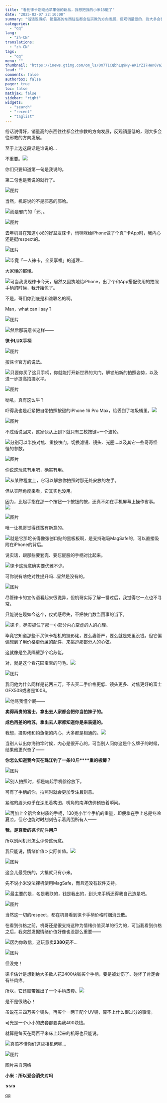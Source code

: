 ```yaml
---
title: "看到徕卡刚刚给苹果做的新品，我想把我的小米15砸了"
date: "2025-02-07 22:10:00"
summary: "俗话说得好，销量高的东西往往都会往宗教的方向发展，反观销量低的，则大多会往邪教的方向发展。至于上边这..."
categories:
  - "qq"
lang:
  - "zh-CN"
translations:
  - "zh-CN"
tags:
  - "qq"
menu: ""
thumbnail: "https://inews.gtimg.com/om_ls/Om7T1CQbhLq9Ny-WK1YZI7HWn6Va3jLEWkvNPp4Wgvv0UAA_640360/0"
lead: ""
comments: false
authorbox: false
pager: true
toc: false
mathjax: false
sidebar: "right"
widgets:
  - "search"
  - "recent"
  - "taglist"
---
```


俗话说得好，销量高的东西往往都会往宗教的方向发展，反观销量低的，则大多会往邪教的方向发展。

  


至于上边这段话是谁说的…

  


不重要。![](https://inews.gtimg.com/news_bt/OCU0_CL8ax3208cwBWKM_v699j9wPqozA9DpovXW0oU0oAA/641)

  


你们只要知道第一句是我说的。

  


第二句也是我说的就行了。

  


![图片](https://inews.gtimg.com/news_bt/OXkXU00s-XedTYCa0BsbxFRFRQPGHqENzf65icDiqkgUAAA/641)

  


当然，机哥说的不是邪恶的邪哈。

  


![](https://inews.gtimg.com/news_bt/OUY31RbO_OUv2kDO2R4t4Yw_5WfhRcy_wgcuYDIWdbSQAAA/641)而是邪门的「邪」。

  


![图片](https://inews.gtimg.com/news_bt/OvrsB-JCZc_JE1WhgGlbKewBn8B2DPRkywpFH4Gl5Z6FQAA/641)

  


去年机哥在知道小米的好盆友徕卡，悄咪咪给iPhone做了个真™卡App时，我内心还是挺respect的。

  


![图片](https://inews.gtimg.com/news_bt/OvCZfFOw8Zkavs4TBe-CTRIKC2ytVk1hwjpAyhd_QLlE8AA/641)

  


![](https://inews.gtimg.com/news_bt/OEPVe_xNgU8_GGM_JdVs_y65tHj-bHIBkCKXVD90JZVJAAA/641)毕竟「一人徕卡，全员享福」的道理…

  


大家懂的都懂。

  


![](https://inews.gtimg.com/news_bt/O-6xx7KrV-dRfnq7x0-ExKDc_tz3TtuY2ZL5twAGY_qK4AA/641)可当我发现徕卡今天，居然又固执地给iPhone，出了个和App搭配使用的拍照手柄的时候，我开始慌了。

  


不是，哥们你到底是和谁联名的啊。

  


Man，what can I say？

  


![图片](https://inews.gtimg.com/news_bt/OXJq_WjpZw01ddxk3SgIWIqu-nOZTDBCdueUSv7kFRx30AA/641)

![](https://inews.gtimg.com/news_bt/OqK2-ie-ySxHQwC5bPxzu8xtErqnLeCX9KUcF-MvFL9V0AA/641)然后那玩意长这样——

  


**徕卡LUX手柄**

  


![图片](https://inews.gtimg.com/news_bt/OKyrYIjXXAW54ua937d5FVqPHtIDLK7ujEjvPPPelhC1UAA/641)

  


按徕卡官方的说法。

  


![](https://inews.gtimg.com/news_bt/OS-QRrl7l2A5Zri_ch72_jeCIJAa_fUrZGlx5bVO9Cn6gAA/641)只要你买了这只手柄，你就能打开新世界的大门，解锁船新的拍照姿势，以及进一步提高拍摄水平。

  


![图片](https://inews.gtimg.com/news_bt/OHgrxFsF-JxD5RWUgvXgraRyXBN-7SYkKHwqo9mTCHPRYAA/641)

  


呦吼，真有这么牛？

  


吓得我也是赶紧把自带拍照按键的iPhone 16 Pro Max，给丢到了垃圾桶里。![](https://inews.gtimg.com/news_bt/OqK2-ie-ySxHQwC5bPxzu8xtErqnLeCX9KUcF-MvFL9V0AA/641)

  


![图片](https://inews.gtimg.com/news_bt/O2GF-anS_9DYI5yZY3MlipCRCs7MwNkx-0BaLm7ln1iKcAA/641)

  


不过话说回来，这家伙从上到下就只有三枚按键+一个波轮。

  


![](https://inews.gtimg.com/news_bt/OqiaOzmH3mYyHSha4iZHLlieiSVGlxqxGjGBc52O7g8-AAA/641)分别可以半按对焦、重按快门，切换滤镜、镜头、光圈…以及其它一些奇奇怪怪的参数。

  


![图片](https://inews.gtimg.com/news_bt/GcEaLtHhtMIwKA3_gh5jrHM138QENMD6pKKfJT2RXOKTMAA/0)

  


你说这玩意有用吧，确实有用。

  


![](https://inews.gtimg.com/news_bt/OmSMOJHILnEqlQxEpHKqI5LyNyMLoZkdU-epFZENUIJOgAA/641)从某种程度上，它可以解放你拍照时那无处安放的左手。

  


但从实际角度来看，它其实也没用。

  


因为，比起手指在那一个按钮一个按钮的按，还真不如在手机屏幕上操作省事。![](https://inews.gtimg.com/news_bt/OYWUCt-J0A8zen3S0B98BTv5SOVwivYlKif3-p86hVnykAA/641)

  


![图片](https://inews.gtimg.com/news_bt/GTT9wS8SCYvLYDvKu1PTUI12dDnP4P1rz1d9mdmVx2giQAA/0)

  


唯一让机哥觉得还蛮有新意的。

  


![](https://inews.gtimg.com/news_bt/OfgowaTS5b5d7IyAGlNmmr_wSIKjxObJ7pEhZ5wQDKnEQAA/641)就是它那坨长得像张创口贴的黑板板啊，是支持磁吸MagSafe的，可以直接吸附在iPhone的背后。

  


说实话，跟那些要套壳、要怼屁股的手柄对比起来。

  


![](https://inews.gtimg.com/news_bt/OPzHE8Ah08497381YCTCcuuej7NCjx0aqzewZ1AXFqerUAA/641)徕卡这玩意确实要优雅不少。

  


可你说有啥绝对性提升吗...显然是没有的。

  


![图片](https://inews.gtimg.com/news_bt/GZgjWhd_isCyNG4RFRnY9aEmOitBHda696h1WgRQGNX48AA/0)

  


尽管徕卡的宣传语看起来很诡异，但机哥实际了解一番过后，我觉得它一点也不寻常。

  


只能说在现如今这个，仪式感尽失，不把快门数当回事的当下。

  


![](https://inews.gtimg.com/news_bt/OL3GDulkflUiFTprFNdv21RPLq2udZ1RJ1SmRV3bvZGRcAA/641)徕卡，确实抓住了那一小部分内心空虚的人的心理。

  


毕竟它知道那些不买徕卡相机的摄影佬，要么妻管严，要么就是兜里没钱。但它偏偏想到了用价格更低廉的配件，来挑逗那部分人的心弦。

  


这就像是坐我隔壁那个哈苏佬。

  


对，就是这个看花园宝宝的叼毛。![](https://inews.gtimg.com/news_bt/OA_8r94wgg4kQpyjVqe_LjlL6YocIyZ47WkPH5Vl5FuooAA/641)

  


![图片](https://inews.gtimg.com/news_bt/Owd3gnE0jqIQwUfGOcy-UhdNhnksXpWtxaBnqDmetFH-UAA/641)

  


我问他为什么同样是花两三万，不去买二手价格更低、镜头更多、对焦更好的富士GFX50S或者是100S。

  


![](https://inews.gtimg.com/news_bt/OPi4jLo2zOPq9O9r5_8khdvM6LwZ4iDuzw2oIyTSXzx4UAA/641)他骂我懂个屁——

  


**卖得再贵的富士，拿出去人家都会把你当拍妹子的。**

**成色再差的哈苏，拿出去人家都知道你是来装逼的。**

  


我想，摄影佬和钓鱼佬的内心，大多都是相通的。![](https://inews.gtimg.com/news_bt/O1_MPYKayVes63djA5aXVFF4DM7mcBWTyjLPxnREnm-LYAA/641)

  


当别人认出你海钓竿时候，内心是很开心的，可当别人问你这是什么牌子的时候，结果他更兴奋了——

  


**你怎么知道我今天在珠江钓了一条10斤****重的板鲫？**

  


![图片](https://inews.gtimg.com/news_bt/Oo6F8S8bKn2LH-N4LEIuIBRRpfhMxDgTGzBMle14W-Yr0AA/641)

  


![](https://inews.gtimg.com/news_bt/O0mU2PlU0MPW95AhBrClbOq5-wVf6myenwRb-mw4_EJ7AAA/641)别人拍照时，都是端起手机徐徐放下。

  


可有了手柄的你，拍照时就会更加专注且刻意。

  


紧缩的眉头似乎在深思着构图，嘴角的南洋仿佛预告着瞬间。

  


![](https://inews.gtimg.com/news_bt/OVLyfMESnmW4wTv7S6x6lXQi0Nk7gzD5yvdC96LMxEdXQAA/641)再加上全铝合金材质的手柄，130克小半个手机的重量，即便拿在手上总是冬冷夏凉，但它也能时时刻刻告示着周围所有人——

  


**我，是尊贵的徕卡**配件**用户**

  


所以别问机哥怎么评价这玩意。

  


我只能说，情绪价值＞实际价值。![](https://inews.gtimg.com/news_bt/O0mU2PlU0MPW95AhBrClbOq5-wVf6myenwRb-mw4_EJ7AAA/641)

  


![图片](https://inews.gtimg.com/news_bt/OuD6zip9Euk5nlevtivkzBrxgX2f43KdjGHSqAxVzXdFkAA/641)

  


这会儿最受伤的，大抵就只有小米。

  


先不说小米没法裸机使用MagSafe，而且还没有软件支持。

  


![](https://inews.gtimg.com/news_bt/OIh3WFpAdgfLoxIW7bxss_YXqyYjp7jRuyebbjQibbLGsAA/641)最主要的是，名是我联的，钱是我出的，到头来手柄还得我自己造是吧。

  


![图片](https://inews.gtimg.com/news_bt/OMKM2pwoL3PcweXCQ_KIF6u8tbDo6j7nZ67Ew9Cs5n3FwAA/641)

  


当然这一切的respect，都在机哥看到徕卡手柄价格时烟消云散。

  


在看到价格之前，机哥还是很支持这种为情绪价值买单的行为的，可当我看到价格之后，我突然发掘情绪价值好像也没那么重要——

  


![](https://inews.gtimg.com/news_bt/OFcTnb9NMRFYW9QUOQFJCcMnYMrO8N6T_60Wh-FcOhWZIAA/641)因为你敢信，这玩意卖**2380元**不…

  


![图片](https://inews.gtimg.com/news_bt/Oz4XtLo2wCm7jO3wI3md9gjPfePWHvFeRs5VM6TiGecN4AA/641)

  


但没完！

  


徕卡估计是想到绝大多数人花2400块钱买个手柄，要是被划伤了、碰坏了肯定会有些肉疼。

  


所以，它还顺带推出了一个手柄皮套。![](https://inews.gtimg.com/news_bt/OevXRwDe3-pWfdMV4xrQ5wZS2L7cy1TBQUvV0ZJDp48VcAA/641)

  


是不是很贴心！

  


虽说花三四万买个镜头，再买个一两千配个UV镜，算不上什么很过分的事情。

  


可光是一个小小的皮套都要卖我400块钱。

  


就算是每天在两百平米床上起来的机哥也只能说。

  


![](https://inews.gtimg.com/news_bt/OHeGs1gHgV3wzsw1Tn8ZtbL95vk-3_ASq8JWtAFDdV1X4AA/641)真搞不懂你们这些相机佬呢…

  


![图片](https://inews.gtimg.com/news_bt/OG0PGgdMJ_47WkZU6TKer8xNOvOp2fBKxH6RQQIc4JBVAAA/641)

  


图片来自网络

  


**小米：所以爱会消失对吗**

**↘↘↘**

[qq](https://new.qq.com/rain/a/20250207A0942S00)
